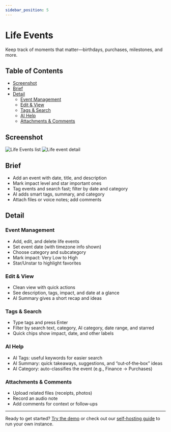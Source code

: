 ```yaml
---
sidebar_position: 5
---
```


# Life Events

Keep track of moments that matter—birthdays, purchases, milestones, and more.

## Table of Contents

- [Screenshot](#screenshot)
- [Brief](#brief)
- [Detail](#detail)
  - [Event Management](#event-management)
  - [Edit & View](#edit--view)
  - [Tags & Search](#tags--search)
  - [AI Help](#ai-help)
  - [Attachments & Comments](#attachments--comments)

## Screenshot

<div style={{display: 'flex', flexWrap: 'wrap', gap: '10px', justifyContent: 'center'}}>
  <img src="/img/features/life-event/life-event-1-list.png" alt="Life Events list" style={{maxWidth: '75%'}} />
  <img src="/img/features/life-event/life-event-2-detail-by-id.png" alt="Life event detail" style={{maxWidth: '75%'}} />
</div>

## Brief

- Add an event with date, title, and description
- Mark impact level and star important ones
- Tag events and search fast; filter by date and category
- AI adds smart tags, summary, and category
- Attach files or voice notes; add comments

## Detail

### Event Management

- Add, edit, and delete life events
- Set event date (with timezone info shown)
- Choose category and subcategory
- Mark impact: Very Low to High
- Star/Unstar to highlight favorites

### Edit & View

- Clean view with quick actions
- See description, tags, impact, and date at a glance
- AI Summary gives a short recap and ideas

### Tags & Search

- Type tags and press Enter
- Filter by search text, category, AI category, date range, and starred
- Quick chips show impact, date, and other labels

### AI Help

- AI Tags: useful keywords for easier search
- AI Summary: quick takeaways, suggestions, and “out‑of‑the‑box” ideas
- AI Category: auto-classifies the event (e.g., Finance → Purchases)

### Attachments & Comments

- Upload related files (receipts, photos)
- Record an audio note
- Add comments for context or follow‑ups

-----

Ready to get started? [Try the demo](http://demo.ai-notes.xyz/) or check out our [self-hosting guide](/docs/selfhost/selfhost-docker-build) to run your own instance.